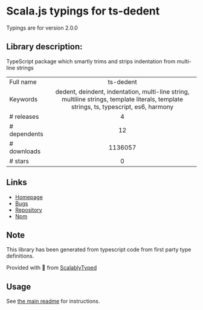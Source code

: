
# Scala.js typings for ts-dedent

Typings are for version 2.0.0

## Library description:
TypeScript package which smartly trims and strips indentation from multi-line strings

|                    |                 |
| ------------------ | :-------------: |
| Full name          | ts-dedent |
| Keywords           | dedent, deindent, indentation, multi-line string, multiline strings, template literals, template strings, ts, typescript, es6, harmony |
| # releases         | 4 |
| # dependents       | 12 |
| # downloads        | 1136057 |
| # stars            | 0 |

## Links
- [Homepage](https://github.com/tamino-martinius/node-ts-dedent#readme)
- [Bugs](https://github.com/tamino-martinius/node-ts-dedent/issues)
- [Repository](https://github.com/tamino-martinius/node-ts-dedent)
- [Npm](https://www.npmjs.com/package/ts-dedent)
    


## Note
This library has been generated from typescript code from first party type definitions.

Provided with :purple_heart: from [ScalablyTyped](https://github.com/oyvindberg/ScalablyTyped)

## Usage
See [the main readme](../../readme.md) for instructions.


